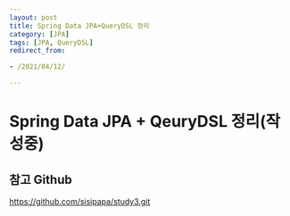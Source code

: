 ```yaml
---
layout: post 
title: Spring Data JPA+QueryDSL 정리
category: [JPA]
tags: [JPA, QueryDSL]
redirect_from:

- /2021/04/12/

---
```


# Spring Data JPA + QeuryDSL 정리(작성중)

  

## 참고 Github
<https://github.com/sisipapa/study3.git>